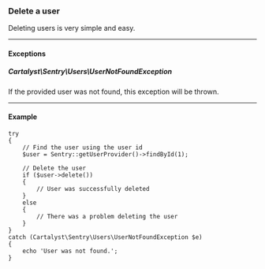 ### Delete a user

Deleting users is very simple and easy.

----------

#### Exceptions

##### Cartalyst\Sentry\Users\UserNotFoundException

If the provided user was not found, this exception will be thrown.

----------

#### Example

	try
	{
		// Find the user using the user id
		$user = Sentry::getUserProvider()->findById(1);

		// Delete the user
		if ($user->delete())
		{
			// User was successfully deleted
		}
		else
		{
			// There was a problem deleting the user
		}
	}
	catch (Cartalyst\Sentry\Users\UserNotFoundException $e)
	{
		echo 'User was not found.';
	}
